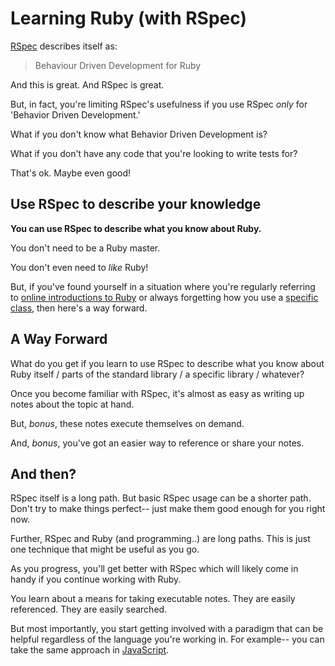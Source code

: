 # Learning Ruby (with RSpec)

[RSpec](https://github.com/rspec/rspec) describes itself as:

> Behaviour Driven Development for Ruby

And this is great. And RSpec is great.

But, in fact, you're limiting RSpec's usefulness if you use RSpec *only* for
'Behavior Driven Development.'

What if you don't know what Behavior Driven Development is?

What if you don't have any code that you're looking to write tests for?

That's ok. Maybe even good!

## Use RSpec to describe your knowledge

**You can use RSpec to describe what you know about Ruby.**

You don't need to be a Ruby master.

You don't even need to *like* Ruby!

But, if you've found yourself in a situation where you're regularly referring to
[online introductions to Ruby](http://www.ruby-lang.org/en/documentation/quickstart/)
or always forgetting how you use a
[specific class](http://www.ruby-doc.org/stdlib-1.9.3/libdoc/forwardable/rdoc/Forwardable.html),
then here's a way forward.

## A Way Forward

What do you get if you learn to use RSpec to describe what you know about Ruby
itself / parts of the standard library / a specific library / whatever?

Once you become familiar with RSpec, it's almost as easy as writing up notes
about the topic at hand.

But, *bonus*, these notes execute themselves on demand.

And, *bonus*, you've got an easier way to reference or share your notes.

## And then?

RSpec itself is a long path. But basic RSpec usage can be a shorter path. Don't
try to make things perfect-- just make them good enough for you right now.

Further, RSpec and Ruby (and programming..) are long paths. This is just one
technique that might be useful as you go.

As you progress, you'll get better with RSpec which will likely come in handy if
you continue working with Ruby.

You learn about a means for taking executable notes. They are easily referenced.
They are easily searched.

But most importantly, you start getting involved with a paradigm that can be
helpful regardless of the language you're working in. For example-- you can take
the same approach in [JavaScript](https://github.com/jedcn/learning-javascript).
